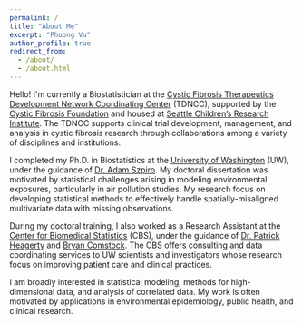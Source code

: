 ```yaml
---
permalink: /
title: "About Me"
excerpt: "Phuong Vu"
author_profile: true
redirect_from: 
  - /about/
  - /about.html
---
```


Hello! I'm currently a Biostatistician at the [Cystic Fibrosis Therapeutics Development Network Coordinating Center](https://www.cff.org/Research/Researcher-Resources/Therapeutics-Development-Network/Working-with-the-TDN/Introduction-to-the-Therapeutics-Development-Network/) (TDNCC), supported by the [Cystic Fibrosis Foundation](https://www.cff.org/) and housed at [Seattle Children’s Research Institute](https://www.seattlechildrens.org/research/). The TDNCC supports clinical trial development, management, and analysis in cystic fibrosis research through collaborations among a variety of disciplines and institutions.

I completed my Ph.D. in Biostatistics at the [University of Washington](https://www.biostat.washington.edu/) (UW), under the guidance of [Dr. Adam Szpiro](https://sites.google.com/uw.edu/adamszpiro/home). My doctoral dissertation was motivated by statistical challenges arising in modeling environmental exposures, particularly in air pollution studies. My research focus on developing statistical methods to effectively handle spatially-misaligned multivariate data with missing observations. 

During my doctoral training, I also worked as a Research Assistant at the [Center for Biomedical Statistics](https://www.biostat.washington.edu/research/centers/cbs) (CBS), under the guidance of [Dr. Patrick Heagerty](https://www.biostat.washington.edu/people/patrick-heagerty) and [Bryan Comstock](https://www.biostat.washington.edu/user/37). The CBS offers consulting and data coordinating services to UW scientists and investigators whose research focus on improving patient care and clinical practices. 

I am broadly interested in statistical modeling, methods for high-dimensional data, and analysis of correlated data. My work is often motivated by applications in environmental epidemiology, public health, and clinical research.


